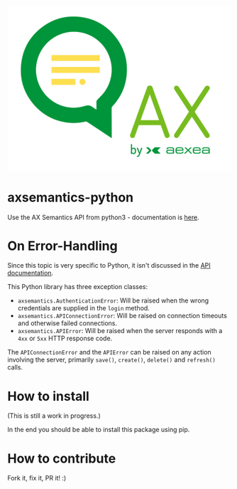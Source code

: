 [![ax logo](docs/AX_Logo.png)](https://www.ax-semantics.com/)

# axsemantics-python

Use the AX Semantics API from python3 - documentation is [here](https://apidocs.ax-semantics.com).

# On Error-Handling

Since this topic is very specific to Python, it isn't discussed in the [API
documentation](https://apidocs.ax-semantics.com).

This Python library has three exception classes:

 * `axsemantics.AuthenticationError`: Will be raised when the wrong credentials are supplied in the `login` method.
 * `axsemantics.APIConnectionError`: Will be raised on connection timeouts and otherwise failed connections.
 * `axsemantics.APIError`: Will be raised when the server responds with a `4xx` or `5xx` HTTP response code.

The `APIConnectionError` and the `APIError` can be raised on any action involving the server, primarily `save()`, `create()`,
`delete()` and `refresh()` calls.

# How to install

(This is still a work in progress.)

In the end you should be able to install this package using pip.

# How to contribute

Fork it, fix it, PR it! :)

